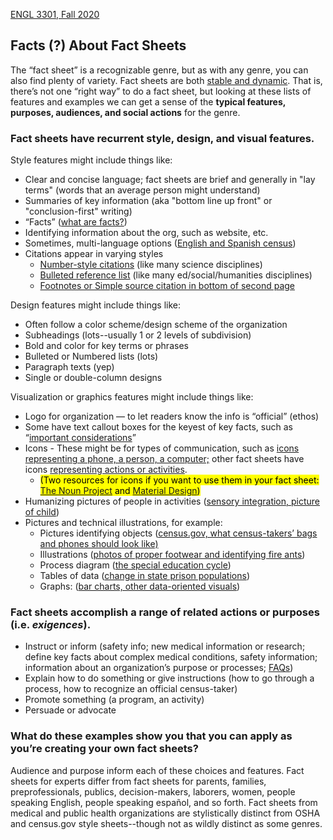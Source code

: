 [ENGL 3301, Fall 2020](../calendar.html)

## Facts (?) About Fact Sheets

The “fact sheet” is a recognizable genre, but as with any genre, you can also find plenty of variety. Fact sheets are both [stable and dynamic](https://openenglishatslcc.pressbooks.com/chapter/on-genre/#3). That is, there’s not one “right way” to do a fact sheet, but looking at these lists of features and examples we can get a sense of the **typical features, purposes, audiences, and social actions** for the genre.

### Fact sheets have recurrent style, design, and visual features.

Style features might include things like:

 - Clear and concise language; fact sheets are brief and generally in "lay terms" (words that an average person might understand)
 - Summaries of key information (aka "bottom line up front" or "conclusion-first" writing)
 - “Facts” ([what are facts?](https://writing.colostate.edu/guides/teaching/co300man/pop12d.cfm))
 - Identifying information about the org, such as website, etc.
 - Sometimes, multi-language options ([English and Spanish census](https://www.census.gov/library/fact-sheets/2019/dec/respond-to-2020-census-spanish/respond-to-2020-census-english.html))
 - Citations appear in varying styles
      - [Number-style citations](https://www.aacnnursing.org/News-Information/Fact-Sheets/Nursing-Fact-Sheet) (like many science disciplines)
      - [Bulleted reference list](https://app.box.com/s/139h18adpfu8l18xl13gxwyf2nlk9hku) (like many ed/social/humanities disciplines)
      - [Footnotes or Simple source citation in bottom of second page](https://www.sentencingproject.org/wp-content/uploads/2016/02/US-Prison-Population-Trends-1999-2015.pdf)

Design features might include things like:

 - Often follow a color scheme/design scheme of the organization
 - Subheadings (lots--usually 1 or 2 levels of subdivision)
 - Bold and color for key terms or phrases
 - Bulleted or Numbered lists (lots)
 - Paragraph texts (yep)
 - Single or double-column designs

Visualization or graphics features might include things like:

 - Logo for organization — to let readers know the info is “official” (ethos)
 - Some have text callout boxes for the keyest of key facts, such as “[important considerations](https://www.osha.gov/OshDoc/data_Hurricane_Facts/general_decontamination_fact.pdf)”
 -  Icons - These might be for types of communication, such as [icons  representing a phone, a person, a computer;](https://www.census.gov/library/fact-sheets/2019/dec/2020-census-accessible.html) other fact sheets have icons [representing actions or activities](https://health.gov/sites/default/files/2019-11/PAG_MYW_OlderAdults_FS.pdf).
    - <mark>(Two resources for icons if you want to use them in your fact sheet: [The Noun Project](https://thenounproject.com/) and [Material Design](https://material.io/resources/icons/?style=baseline)) </mark>
 - Humanizing pictures of people in activities ([sensory integration, picture of child](https://www.aota.org/-/media/Corporate/Files/AboutOT/Professionals/WhatIsOT/CY/Fact-Sheets/FactSheet_SensoryIntegration.pdf))
 - Pictures and technical illustrations, for example:
    - Pictures identifying objects ([census.gov, what census-takers’ bags and phones should look like)](https://www.census.gov/library/fact-sheets/2020/dec/how-to-identify-a-census-taker.html)
    - Illustrations ([photos of proper footwear and identifying fire ants](https://www.osha.gov/OshDoc/data_Hurricane_Facts/fire_ants.pdf))
    - Process diagram ([the special education cycle](https://app.box.com/s/139h18adpfu8l18xl13gxwyf2nlk9hku))
    - Tables of data ([change in state prison populations](https://www.sentencingproject.org/wp-content/uploads/2016/02/US-Prison-Population-Trends-1999-2015.pdf))
    - Graphs: ([bar charts, other data-oriented visuals](https://criminaljustice.cityofnewyork.us/wp-content/uploads/2020/09/Supervised-Release-Annual-Scorecard-2019_September-2020.pdf))

### Fact sheets accomplish a range of related actions or purposes (i.e. _exigences_).
- Instruct or inform (safety info; new medical information or research; define key facts about complex medical conditions, safety information; information about an organization’s purpose or processes; [FAQs](https://www.dhs.gov/news/2018/11/01/myth-vs-fact-caravan))
- Explain how to do something or give instructions (how to go through a process, how to recognize an official census-taker)
- Promote something (a program, an activity)
- Persuade or advocate

### What do these examples show you that you can apply as you’re creating your own fact sheets?

Audience and purpose inform each of these choices and features. Fact sheets for experts differ from fact sheets for parents, families, preprofessionals, publics, decision-makers, laborers, women, people speaking English, people speaking español, and so forth. Fact sheets from medical and public health organizations are stylistically distinct from OSHA and census.gov style sheets--though not as wildly distinct as some genres.
